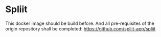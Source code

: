 # Spliit

This docker image should be build before. And all pre-requisites of the origin repository shall be completed: https://github.com/spliit-app/spliit
